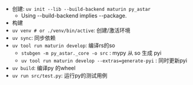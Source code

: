 - 创建: `uv init --lib --build-backend maturin py_astar`
    - Using --build-backend implies --package.
- 构建
- `uv venv # or ./venv/bin/active`: 创建/激活环境
- `uv sync`: 同步依赖
- `uv tool run maturin develop`: 编译rs的so
  - `stubgen -m py_astar._core -o src` : mypy 从 so 生成 pyi
  - `uv tool run maturin develop --extras=generate-pyi` : 同时更新pyi
- `uv build`: 编译py 的wheel
- `uv run src/test.py`: 运行py的测试用例